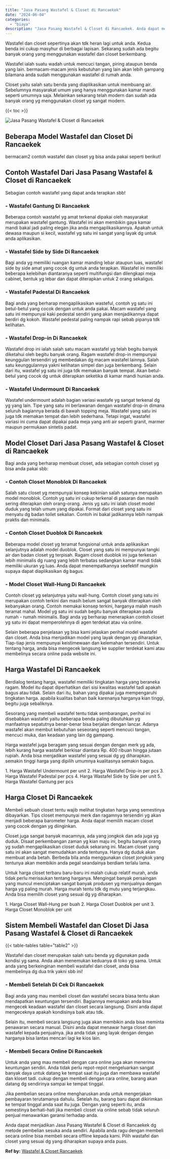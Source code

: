 ```yaml
---
title: "Jasa Pasang Wastafel & Closet di Rancaekek"
date: "2024-06-04"
categories: 
  - "biaya"
description: "Jasa Pasang Wastafel & Closet di Rancaekek. Anda dapat menjadikan Jasa Pasang Wastafel & Closet di Rancaekek dg metode pembelian sesuka anda sendiri. Apabila..."
---
```


Wastafel dan closet sepertinya akan tdk heran lagi untuk anda. Kedua benda ini cukup masyhur di berbagai lapisan. Sekarang sudah ada begitu banyak orang yang menggunakan wastafel dan closet berkembang.

Wastafel ialah suatu wadah untuk mencuci tangan, piring ataupun benda yang lain. bermacam-macam jenis kebutuhan yang lain akan lebih gampang bilamana anda sudah menggunakan wastafel di rumah anda.

Closet yaitu salah satu benda yang diaplikasikan untuk membuang air. Sebelumnya masyarakat umum yang hanya menggunakan kamar mandi seperti umumnya saja. Melainkan sekarang telah modern dan sudah ada banyak orang yg menggunakan closet yg sangat modern.

{{< toc >}}

![Jasa Pasang Wastafel & Closet di Rancaekek](/images/wastafel-closet-murah53.png)

## Beberapa Model Wastafel dan Closet Di Rancaekek

bermacam2 contoh wastafel dan closet yg bisa anda pakai seperti berikut!

## Contoh Wastafel Dari Jasa Pasang Wastafel & Closet di Rancaekek

Sebagian contoh wastafel yang dapat anda terapkan sbb!

### \- Wastafel Gantung Di Rancaekek

Beberapa contoh wastafel yg amat terkenal dipakai oleh masyarakat merupakan wastafel gantung. Wastafel ini akan membikin gaya kamar mandi bakal jadi paling elegan jika anda mengaplikasikannya. Apakah untuk dewasa maupun si kecil, wastafel yg satu ini sangat yang layak dg untuk anda aplikasikan.

### \- Wastafel Side by Side Di Rancaekek

Bagi anda yg memiliki ruangan kamar manding lebar ataupun luas, wastafel side by side amat yang cocok dg untuk anda terapkan. Wastafel ini memiliki beberapa kelebihan diantaranya seperti multifungsi dan dilengkapi meja cabinet, bentuk yg lebar dan dapat diterapkan untuk 2 orang sekaligus.

### \- Wastafel Padestal Di Rancaekek

Bagi anda yang berharap mengaplikasikan wasteful, contoh yg satu ini betul-betul yang cocok dengan untuk anda pakai. Macam wastafel yang satu ini mempunyai kaki pedestal sendiri yang akan menjadikannya dapat berdiri dg kokoh. Wastafel pedestal paling nampak rapi sebab pipanya tdk kelihatan.

### \- Wastafel Drop-in Di Rancaekek

Wastafel drop ini ialah salah satu macam wastafel yg telah begitu banyak diketahui oleh begitu banyak orang. Ragam wastafel drop-in mempunyai keunggulan tersendiri yg membedakan dg macam wastafel lainnya. Salah satu keunggulannya yakni kelihatan simpel dan juga berkembang. Selain dari itu, wastafel yg satu ini juga tdk memakan banyak tempat. Akan betul-betul yang cocok dg untuk diterapkan seketika di kamar mandi hunian anda.

### \- Wastafel Undermount Di Rancaekek

Wastafel undermount adalah bagian variasi wastafe yg sangat terkenal dg yg yang lain. Tipe yang satu ini berlawanan dengan wastafel drop-in dimana seluruh bagiannya berada di bawah topping meja. Wastafel yang satu ini juga tdk memakan tempat dan lebih sederhana. Tetapi ingat, wastafel variasi ini cuma dapat dipakai pada meja yang anti air seperti granit, marmer maupun permukaan sintetis padat.

## Model Closet Dari Jasa Pasang Wastafel & Closet di Rancaekek

Bagi anda yang berharap membuat closet, ada sebagian contoh closet yg bisa anda pakai sbb:

### \- Contoh Closet Monoblok Di Rancaekek

Salah satu closet yg mempunyai konsep kekinian salah satunya merupakan model monoblok. Contoh yg satu ini cukup terkenal di pasaran dan masih sering diterapkan oleh orang-orang. Jenis yg satu ini ialah closet model duduk yang telah umum yang dipakai. Format dari closet yang satu ini menyatu dg badan toilet sekalian. Contoh ini bakal jadikannya lebih nampak praktis dan minimalis.

### \- Contoh Closet Duoblok Di Rancaekek

Beberapa model closet yg teramat fungsional untuk anda aplikasikan selanjutnya adalah model duoblok. Closet yang satu ini mempunyai tangki air dan badan closet yg terpisah. Ragam closet duoblok ini juga terkesan lebih minimalis dg ruang yang lebih terbatas sedangkan kamar mandi tidak memiliki ukuran yg luas. Anda dapat menempatkannya seefektif mungkin supaya dapat diaplikasikan dg bagus.

### \- Model Closet Wall-Hung Di Rancaekek

Contoh closet yg selanjutnya yaitu wall-hung. Contoh closet yang satu ini merupakan contoh terkini dan masih belum sangat banyak diterapkan oleh kebanyakan orang. Contoh memakai konsep terkini, harganya malah masih teramat mahal. Model yg satu ini sudah begitu banyak diterapkan pada rumah - rumah minimalis. Bagi anda yg berharap menerapkan contoh closet yg satu ini dapat memperolehnya di agen terdekat atau via online.

Selain beberapa penjelasan yg bisa kami jelaskan perihal model wastafel dan closet. Anda bisa menjadikan model yang layak dengan yg diharapkan, Tiap-tiap jenis mempunyai keistimewaan dan kelemahan tersendiri. Untuk tentang harga, anda bisa mengecek langsung ke supplier terdekat kami atau membelinya secara online pada website ini.

## Harga Wastafel Di Rancaekek

Berdialog tentang harga, wastafel memiliki tingkatan harga yang beraneka ragam. Model itu dapat diperhatikan dari sisi kwalitas wastafel tadi apakah bagus atau tidak. Selain dari itu, bahan yang dipakai juga mempengaruhi tingkatan harga. apabila kualitas bahan baik karenanya harganya kian tinggi, begitu juga sebaliknya.

Sesorang yang membeli wastafel tentu tidak sembarangan, perihal ini disebabkan wastafel yaitu beberapa benda paling dibutuhkan yg manfaatnya sepatutnya benar-benar bisa berjalan dengan lancar. Adanya wastafel akan membut kebutuhan seseorang seperti mencuci tangan, mencuci muka, dan keadaan yang lain dg gampang.

Harga wastafel juga beragam yang sesuai dengan dengan merk yg ada, lebih kurang harga wastafel berkisar diantara Rp. 400 ribuan hingga jutaan rupiah. Anda bisa menjadikan wastafel yang sesuai dg yg diharapkan. semakin tinggi harga yang dipilih umumnya kualitasnya semakin bagus.

1\. Harga Wastafel Undermount per unit 2. Harga Wastafel Drop-in per pcs 3. Harga Wastafel Padestal per pcs 4. Harga Wastafel Side by Side per unit 5. Harga Wastafel Gantung per pcs

## Harga Closet Di Rancaekek

Membeli sebuah closet tentu wajib melihat tingkatan harga yang semestinya dibayarkan. Tips closet mempunyai merk dan ragamnya tersendiri yg akan menjadi beberapa barometer harga. Anda dapat memilih macam closet yang cocok dengan yg diinginkan.

Closet juga sangat banyak macamnya, ada yang jongkok dan ada juga yg duduk. Disaat perkembangan zaman yg kian maju ini, begitu banyak orang yg sudah mengaplikasikan closet duduk sekarang ini. Macam closet yang satu ini akan sangat memudahkan anda tentunya. Hanya dg duduk akan membuat anda betah. Berbeda bila anda menggunakan closet jongkok yang tentunya akan membikin anda pegal seandainya berdiam terlalu lama.

Untuk harga closet terbaru baru-baru ini malah cukup relatif murah, anda tidak perlu merisaukan tentang harganya. Mengingat banyak persaingan yang muncul menciptakan sangat banyak produsen yg menjualnya dengan harga yg paling murah. Harga murah tentu tdk dg mutu yang terjangkau. Anda bisa memilih closet yang sesuai dg yg diharapkan.

1\. Harga Closet Wall-Hung per buah 2. Harga Closet Duoblok per unit 3. Harga Closet Monoblok per unit

## Sistem Membeli Wastafel dan Closet Di Jasa Pasang Wastafel & Closet di Rancaekek

{{< table-tables table="table2" >}}

Wastafel dan closet merupakan salah satu benda yg digunakan pada kondisi yg sama. Anda akan menemukan keduanya di toko yg sama. Untuk anda yang berkeinginan membeli wastafel dan closet, anda bisa membelinya dg dua trik yakni sbb ini!

### \- Membeli Setelah Di Cek Di Rancaekek

Bagi anda yang mau membeli closet dan wastafel secara biasa tentu akan mendapatkan keuntungan tersendiri. Bagiannya merupakan anda bisa mengecek keadaan wastafel dan closet secara langsung. Disini anda dapat mengeceknya apakah kondisinya baik atau tdk.

Selain itu, membeli secara langsung juga akan membikin anda bisa meminta penawaran secara manual. Disini anda dapat menawar harga closet dan wastafel kepada penjualnya. jika anda tidak yang layak dengan dengan harganya bisa lantas mencari lagi ke kios lain.

### \- Membeli Secara Online Di Rancaekek

Untuk anda yang mau membeli dengan cara online juga akan menerima keuntungan sendiri. Anda tidak perlu repot-repot mengeluarkan sangat banyak daya untuk datang ke tempat saat itu juga dan membawa wastafel dan kloset tadi. cukup dengan membeli dengan cara online, barang akan datang dg sendirinya sampai ke tempat tinggal.

Jika pembelian secara online mengharuskan anda untuk mengerjakan pembayaran terutamanya dahulu. Setelah itu, barang baru dapat dikirimkan ke tempat tinggal anda saat itu juga. Dengan yang seperti itu, anda semestinya berhati-hati jika membeli closet via online sebab tidak seluruh penjual menawarkan garansi terhadap anda.

Anda dapat menjadikan Jasa Pasang Wastafel & Closet di Rancaekek dg metode pembelian sesuka anda sendiri. Apabila anda ragu dengan membeli secara online bisa membeli secara offline kepada kami. Pilih wastafel dan closet yang sesuai dg yang diharapkan supaya anda puas.

**Ref by:** [Wastafel & Closet Rancaekek](https://id.wikipedia.org/wiki/Wastafel)
